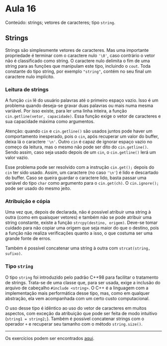 # Aula 16

Conteúdo: strings; vetores de caracteres; tipo `string`.

## Strings

Strings são simplesmente vetores de caracteres. Mas uma importante propriedade é terminar com o caractere nulo `'\0'`, caso contrário o vetor não é classificado como string. O caractere nulo delimita o fim de uma string para as funções que manipulam este tipo, incluindo o `cout`. Toda constante do tipo string, por exemplo `"string"`, contém no seu final um caractere nulo implícito.

### Leitura de strings

A função `cin` lê do usuário palavras até o primeiro espaço vazio. Isso é um problema quando deseja-se gravar duas palavras ou mais numa mesma variável. Por isso existe, para ler uma linha inteira, a função `cin.getline(vetor, capacidade)`. Essa função exige o vetor de caracteres e sua capacidade máxima como argumentos.

Atenção: quando `cin` e `cin.getline()` são usados juntos pode haver um comportamento inesperado, pois o `cin`, após recuperar um valor do buffer, deixa lá o caractere `'\n'`. Outro `cin` é capaz de ignorar espaço vazio no começo da leitura, mas o mesmo não pode ser dito do `cin.getline()`. Sendo assim, caso seja usado depois de um `cin`, o `cin.getline()` lerá um valor vazio.

Esse problema pode ser resolvido com a instrução `cin.get();` depois do `cin` ter sido usado. Assim, um caractere (no caso `'\n'`) é lido e descartado do buffer. Caso se queira guardar o caractere lido, basta passar uma variável do tipo `char` como argumento para o `cin.get(ch)`. O `cin.ignore();` pode ser usado do mesmo jeito.

### Atribuição e cópia

Uma vez que, depois de declarada, não é possível atribuir uma string à outra (como em quaisquer vetores) e também não se pode atribuir uma string constante, existe a função `strcpy(destino, origem)`. Deve-se tomar cuidado para não copiar uma origem que seja maior do que o destino, pois a função não realiza verificações quanto a isso, o que costuma ser uma grande fonte de erros.

Também é possível concatenar uma string à outra com `strcat(string, sufixo)`.

### Tipo `string`

O tipo `string` foi introduzido pelo padrão C++98 para facilitar o tratamento de strings. Trata-se de uma classe que, para ser usada, exige a inclusão do arquivo de cabeçalho `#include <string>`. O C++ é a linguagem com a implementação mais performática desse tipo, mas, como em qualquer abstração, ela vem acompanhada com um certo custo computacional.

O uso desse tipo é idêntico ao uso do vetor de caracteres em muitos aspectos, com exceção da atribuição que pode ser feita de modo intuitivo (`string1 = string2;`). Também é possível concatenar strings com o operador `+` e recuperar seu tamanho com o método `string.size()`.

---

Os exercícios podem ser encontrados [aqui](https://github.com/JudsonSS/ProgComp/blob/master/Labs/Lab11/Lab11.pdf).
